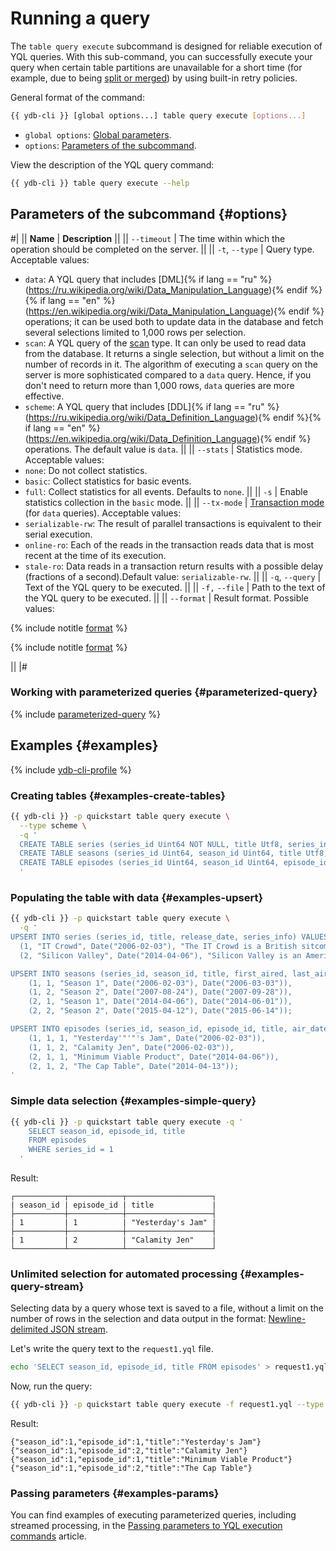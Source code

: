 # Running a query

The `table query execute` subcommand is designed for reliable execution of YQL queries. With this sub-command, you can successfully execute your query when certain table partitions are unavailable for a short time (for example, due to being [split or merged](../../concepts/datamodel/table.md#partitioning)) by using built-in retry policies.

General format of the command:

```bash
{{ ydb-cli }} [global options...] table query execute [options...]
```

* `global options`: [Global parameters](commands/global-options.md).
* `options`: [Parameters of the subcommand](#options).

View the description of the YQL query command:

```bash
{{ ydb-cli }} table query execute --help
```

## Parameters of the subcommand {#options}

#|
|| **Name** | **Description** ||
|| `--timeout` | The time within which the operation should be completed on the server. ||
|| `-t`, `--type` | Query type.
Acceptable values:
* `data`: A YQL query that includes [DML]{% if lang == "ru" %}(https://ru.wikipedia.org/wiki/Data_Manipulation_Language){% endif %}{% if lang == "en" %}(https://en.wikipedia.org/wiki/Data_Manipulation_Language){% endif %} operations; it can be used both to update data in the database and fetch several selections limited to 1,000 rows per selection.
* `scan`: A YQL query of the [scan](../../concepts/scan_query.md) type. It can only be used to read data from the database. It returns a single selection, but without a limit on the number of records in it. The algorithm of executing a `scan` query on the server is more sophisticated compared to a `data` query. Hence, if you don't need to return more than 1,000 rows, `data` queries are more effective.
* `scheme`: A YQL query that includes [DDL]{% if lang == "ru" %}(https://ru.wikipedia.org/wiki/Data_Definition_Language){% endif %}{% if lang == "en" %}(https://en.wikipedia.org/wiki/Data_Definition_Language){% endif %} operations.
    The default value is `data`. ||
|| `--stats` | Statistics mode.
Acceptable values:
* `none`: Do not collect statistics.
* `basic`: Collect statistics for basic events.
* `full`: Collect statistics for all events.
    Defaults to `none`. ||
|| `-s` | Enable statistics collection in the `basic` mode. ||
|| `--tx-mode` | [Transaction mode](../../concepts/transactions.md#modes) (for `data` queries).
Acceptable values:<li>`serializable-rw`: The result of parallel transactions is equivalent to their serial execution.<li>`online-ro`: Each of the reads in the transaction reads data that is most recent at the time of its execution.<li>`stale-ro`: Data reads in a transaction return results with a possible delay (fractions of a second).Default value: `serializable-rw`. ||
|| `-q`, `--query` | Text of the YQL query to be executed. ||
|| `-f,` `--file` | Path to the text of the YQL query to be executed. ||
|| `--format` | Result format.
Possible values:

{% include notitle [format](./_includes/result_format_common.md) %}

{% include notitle [format](./_includes/result_format_csv_tsv.md) %}

||
|#
### Working with parameterized queries {#parameterized-query}

{% include [parameterized-query](../../_includes/parameterized-query.md) %}

## Examples {#examples}

{% include [ydb-cli-profile](../../_includes/ydb-cli-profile.md) %}

### Creating tables {#examples-create-tables}

```bash
{{ ydb-cli }} -p quickstart table query execute \
  --type scheme \
  -q '
  CREATE TABLE series (series_id Uint64 NOT NULL, title Utf8, series_info Utf8, release_date Date, PRIMARY KEY (series_id));
  CREATE TABLE seasons (series_id Uint64, season_id Uint64, title Utf8, first_aired Date, last_aired Date, PRIMARY KEY (series_id, season_id));
  CREATE TABLE episodes (series_id Uint64, season_id Uint64, episode_id Uint64, title Utf8, air_date Date, PRIMARY KEY (series_id, season_id, episode_id));
  '
```

### Populating the table with data {#examples-upsert}
```bash
{{ ydb-cli }} -p quickstart table query execute \
  -q '
UPSERT INTO series (series_id, title, release_date, series_info) VALUES
  (1, "IT Crowd", Date("2006-02-03"), "The IT Crowd is a British sitcom produced by Channel 4, written by Graham Linehan, produced by Ash Atalla and starring Chris O'"'"'Dowd, Richard Ayoade, Katherine Parkinson, and Matt Berry."),
  (2, "Silicon Valley", Date("2014-04-06"), "Silicon Valley is an American comedy television series created by Mike Judge, John Altschuler and Dave Krinsky. The series focuses on five young men who founded a startup company in Silicon Valley.");

UPSERT INTO seasons (series_id, season_id, title, first_aired, last_aired) VALUES
    (1, 1, "Season 1", Date("2006-02-03"), Date("2006-03-03")),
    (1, 2, "Season 2", Date("2007-08-24"), Date("2007-09-28")),
    (2, 1, "Season 1", Date("2014-04-06"), Date("2014-06-01")),
    (2, 2, "Season 2", Date("2015-04-12"), Date("2015-06-14"));

UPSERT INTO episodes (series_id, season_id, episode_id, title, air_date) VALUES
    (1, 1, 1, "Yesterday'"'"'s Jam", Date("2006-02-03")),
    (1, 1, 2, "Calamity Jen", Date("2006-02-03")),
    (2, 1, 1, "Minimum Viable Product", Date("2014-04-06")),
    (2, 1, 2, "The Cap Table", Date("2014-04-13"));
'
```

### Simple data selection {#examples-simple-query}

```bash
{{ ydb-cli }} -p quickstart table query execute -q '
    SELECT season_id, episode_id, title
    FROM episodes
    WHERE series_id = 1
  '
```

Result:

```text
┌───────────┬────────────┬───────────────────┐
| season_id | episode_id | title             |
├───────────┼────────────┼───────────────────┤
| 1         | 1          | "Yesterday's Jam" |
├───────────┼────────────┼───────────────────┤
| 1         | 2          | "Calamity Jen"    |
└───────────┴────────────┴───────────────────┘
```

### Unlimited selection for automated processing {#examples-query-stream}

Selecting data by a query whose text is saved to a file, without a limit on the number of rows in the selection and data output in the format: [Newline-delimited JSON stream](https://en.wikipedia.org/wiki/JSON_streaming).

Let's write the query text to the `request1.yql` file.

```bash
echo 'SELECT season_id, episode_id, title FROM episodes' > request1.yql
```

Now, run the query:

```bash
{{ ydb-cli }} -p quickstart table query execute -f request1.yql --type scan --format json-unicode
```

Result:

```text
{"season_id":1,"episode_id":1,"title":"Yesterday's Jam"}
{"season_id":1,"episode_id":2,"title":"Calamity Jen"}
{"season_id":1,"episode_id":1,"title":"Minimum Viable Product"}
{"season_id":1,"episode_id":2,"title":"The Cap Table"}
```

### Passing parameters {#examples-params}

You can find examples of executing parameterized queries, including streamed processing, in the [Passing parameters to YQL execution commands](parameterized-queries-cli.md) article.

